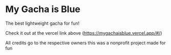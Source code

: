 # My Gacha is Blue
 The best lightweight gacha for fun!

 Check it out at the vercel link above (https://mygachaisblue.vercel.app/#/)

 

All credits go to the respective owners this was a nonprofit project made for fun
